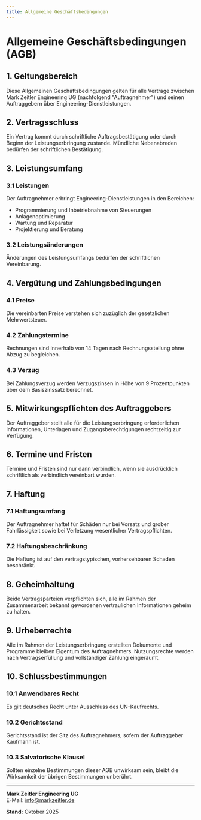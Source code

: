 ```yaml
---
title: Allgemeine Geschäftsbedingungen
---
```


# Allgemeine Geschäftsbedingungen (AGB)

## 1. Geltungsbereich

Diese Allgemeinen Geschäftsbedingungen gelten für alle Verträge zwischen Mark Zeitler Engineering UG (nachfolgend "Auftragnehmer") und seinen Auftraggebern über Engineering-Dienstleistungen.

## 2. Vertragsschluss

Ein Vertrag kommt durch schriftliche Auftragsbestätigung oder durch Beginn der Leistungserbringung zustande. Mündliche Nebenabreden bedürfen der schriftlichen Bestätigung.

## 3. Leistungsumfang

### 3.1 Leistungen
Der Auftragnehmer erbringt Engineering-Dienstleistungen in den Bereichen:
- Programmierung und Inbetriebnahme von Steuerungen
- Anlagenoptimierung
- Wartung und Reparatur
- Projektierung und Beratung

### 3.2 Leistungsänderungen
Änderungen des Leistungsumfangs bedürfen der schriftlichen Vereinbarung.

## 4. Vergütung und Zahlungsbedingungen

### 4.1 Preise
Die vereinbarten Preise verstehen sich zuzüglich der gesetzlichen Mehrwertsteuer.

### 4.2 Zahlungstermine
Rechnungen sind innerhalb von 14 Tagen nach Rechnungsstellung ohne Abzug zu begleichen.

### 4.3 Verzug
Bei Zahlungsverzug werden Verzugszinsen in Höhe von 9 Prozentpunkten über dem Basiszinssatz berechnet.

## 5. Mitwirkungspflichten des Auftraggebers

Der Auftraggeber stellt alle für die Leistungserbringung erforderlichen Informationen, Unterlagen und Zugangsberechtigungen rechtzeitig zur Verfügung.

## 6. Termine und Fristen

Termine und Fristen sind nur dann verbindlich, wenn sie ausdrücklich schriftlich als verbindlich vereinbart wurden.

## 7. Haftung

### 7.1 Haftungsumfang
Der Auftragnehmer haftet für Schäden nur bei Vorsatz und grober Fahrlässigkeit sowie bei Verletzung wesentlicher Vertragspflichten.

### 7.2 Haftungsbeschränkung
Die Haftung ist auf den vertragstypischen, vorhersehbaren Schaden beschränkt.

## 8. Geheimhaltung

Beide Vertragsparteien verpflichten sich, alle im Rahmen der Zusammenarbeit bekannt gewordenen vertraulichen Informationen geheim zu halten.

## 9. Urheberrechte

Alle im Rahmen der Leistungserbringung erstellten Dokumente und Programme bleiben Eigentum des Auftragnehmers. Nutzungsrechte werden nach Vertragserfüllung und vollständiger Zahlung eingeräumt.

## 10. Schlussbestimmungen

### 10.1 Anwendbares Recht
Es gilt deutsches Recht unter Ausschluss des UN-Kaufrechts.

### 10.2 Gerichtsstand
Gerichtsstand ist der Sitz des Auftragnehmers, sofern der Auftraggeber Kaufmann ist.

### 10.3 Salvatorische Klausel
Sollten einzelne Bestimmungen dieser AGB unwirksam sein, bleibt die Wirksamkeit der übrigen Bestimmungen unberührt.

---

**Mark Zeitler Engineering UG**  
E-Mail: info@markzeitler.de

**Stand:** Oktober 2025
